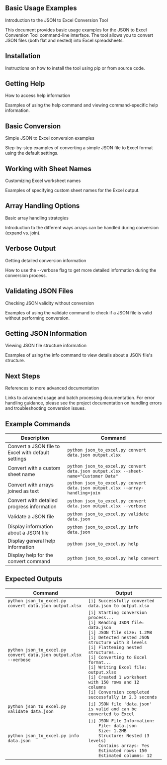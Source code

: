 ## Basic Usage Examples

Introduction to the JSON to Excel Conversion Tool

This document provides basic usage examples for the JSON to Excel Conversion Tool command-line interface. The tool allows you to convert JSON files (both flat and nested) into Excel spreadsheets.

## Installation

Instructions on how to install the tool using pip or from source code.

## Getting Help

How to access help information

Examples of using the help command and viewing command-specific help information.

## Basic Conversion

Simple JSON to Excel conversion examples

Step-by-step examples of converting a simple JSON file to Excel format using the default settings.

## Working with Sheet Names

Customizing Excel worksheet names

Examples of specifying custom sheet names for the Excel output.

## Array Handling Options

Basic array handling strategies

Introduction to the different ways arrays can be handled during conversion (expand vs. join).

## Verbose Output

Getting detailed conversion information

How to use the --verbose flag to get more detailed information during the conversion process.

## Validating JSON Files

Checking JSON validity without conversion

Examples of using the validate command to check if a JSON file is valid without performing conversion.

## Getting JSON Information

Viewing JSON file structure information

Examples of using the info command to view details about a JSON file's structure.

## Next Steps

References to more advanced documentation

Links to advanced usage and batch processing documentation. For error handling guidance, please see the project documentation on handling errors and troubleshooting conversion issues.

## Example Commands

| Description | Command |
|---|---|
| Convert a JSON file to Excel with default settings | `python json_to_excel.py convert data.json output.xlsx` |
| Convert with a custom sheet name | `python json_to_excel.py convert data.json output.xlsx --sheet-name="Customer Data"` |
| Convert with arrays joined as text | `python json_to_excel.py convert data.json output.xlsx --array-handling=join` |
| Convert with detailed progress information | `python json_to_excel.py convert data.json output.xlsx --verbose` |
| Validate a JSON file | `python json_to_excel.py validate data.json` |
| Display information about a JSON file | `python json_to_excel.py info data.json` |
| Display general help information | `python json_to_excel.py help` |
| Display help for the convert command | `python json_to_excel.py help convert` |

## Expected Outputs

| Command | Output |
|---|---|
| `python json_to_excel.py convert data.json output.xlsx` | `[i] Successfully converted data.json to output.xlsx` |
| `python json_to_excel.py convert data.json output.xlsx --verbose` | `[i] Starting conversion process...`<br>`[i] Reading JSON file: data.json`<br>`[i] JSON file size: 1.2MB`<br>`[i] Detected nested JSON structure with 3 levels`<br>`[i] Flattening nested structures...`<br>`[i] Converting to Excel format...`<br>`[i] Writing Excel file: output.xlsx`<br>`[i] Created 1 worksheet with 150 rows and 12 columns`<br>`[i] Conversion completed successfully in 2.3 seconds` |
| `python json_to_excel.py validate data.json` | `[i] JSON file 'data.json' is valid and can be converted to Excel` |
| `python json_to_excel.py info data.json` | `[i] JSON File Information:`<br>`    File: data.json`<br>`    Size: 1.2MB`<br>`    Structure: Nested (3 levels)`<br>`    Contains arrays: Yes`<br>`    Estimated rows: 150`<br>`    Estimated columns: 12` |